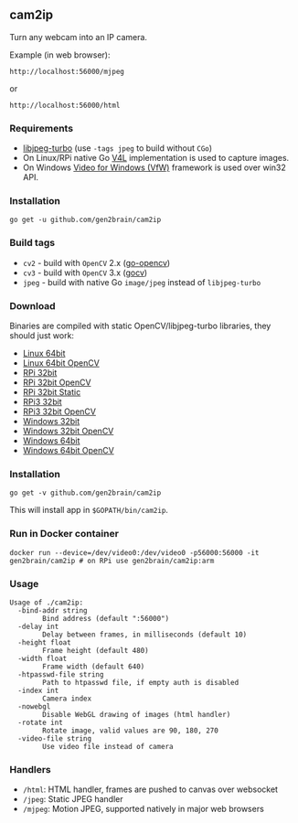 ## cam2ip

Turn any webcam into an IP camera.

Example (in web browser):

    http://localhost:56000/mjpeg
or

    http://localhost:56000/html

### Requirements

* [libjpeg-turbo](https://www.libjpeg-turbo.org/) (use `-tags jpeg` to build without `CGo`)
* On Linux/RPi native Go [V4L](https://github.com/korandiz/v4l) implementation is used to capture images.
* On Windows [Video for Windows (VfW)](https://en.wikipedia.org/wiki/Video_for_Windows) framework is used over win32 API.

### Installation

    go get -u github.com/gen2brain/cam2ip

### Build tags

* `cv2` - build with `OpenCV` 2.x ([go-opencv](https://github.com/lazywei/go-opencv))
* `cv3` - build with `OpenCV` 3.x ([gocv](https://github.com/hybridgroup/gocv))
* `jpeg` - build with native Go `image/jpeg` instead of `libjpeg-turbo`

### Download

Binaries are compiled with static OpenCV/libjpeg-turbo libraries, they should just work:

 - [Linux 64bit](https://github.com/gen2brain/cam2ip/releases/download/1.5/cam2ip-1.5-64bit.tar.gz)
 - [Linux 64bit OpenCV](https://github.com/gen2brain/cam2ip/releases/download/1.5/cam2ip-1.5-64bit-cv2.tar.gz)
 - [RPi 32bit](https://github.com/gen2brain/cam2ip/releases/download/1.5/cam2ip-1.5-RPi.tar.gz)
 - [RPi 32bit OpenCV](https://github.com/gen2brain/cam2ip/releases/download/1.5/cam2ip-1.5-RPi-cv2.tar.gz)
 - [RPi 32bit Static](https://github.com/gen2brain/cam2ip/releases/download/1.5/cam2ip-1.5-RPi-nocgo.tar.gz)
 - [RPi3 32bit](https://github.com/gen2brain/cam2ip/releases/download/1.5/cam2ip-1.5-RPi3.tar.gz)
 - [RPi3 32bit OpenCV](https://github.com/gen2brain/cam2ip/releases/download/1.5/cam2ip-1.5-RPi3-cv2.tar.gz)
 - [Windows 32bit](https://github.com/gen2brain/cam2ip/releases/download/1.5/cam2ip-1.5-32bit.zip)
 - [Windows 32bit OpenCV](https://github.com/gen2brain/cam2ip/releases/download/1.5/cam2ip-1.5-32bit-cv2.zip)
 - [Windows 64bit](https://github.com/gen2brain/cam2ip/releases/download/1.5/cam2ip-1.5-64bit.zip)
 - [Windows 64bit OpenCV](https://github.com/gen2brain/cam2ip/releases/download/1.5/cam2ip-1.5-64bit-cv2.zip)


### Installation

    go get -v github.com/gen2brain/cam2ip

This will install app in `$GOPATH/bin/cam2ip`.

### Run in Docker container

    docker run --device=/dev/video0:/dev/video0 -p56000:56000 -it gen2brain/cam2ip # on RPi use gen2brain/cam2ip:arm

### Usage

```
Usage of ./cam2ip:
  -bind-addr string
        Bind address (default ":56000")
  -delay int
        Delay between frames, in milliseconds (default 10)
  -height float
        Frame height (default 480)
  -width float
        Frame width (default 640)
  -htpasswd-file string
        Path to htpasswd file, if empty auth is disabled
  -index int
        Camera index
  -nowebgl
        Disable WebGL drawing of images (html handler)
  -rotate int
    	Rotate image, valid values are 90, 180, 270
  -video-file string
    	Use video file instead of camera
```

### Handlers

  * `/html`: HTML handler, frames are pushed to canvas over websocket
  * `/jpeg`: Static JPEG handler
  * `/mjpeg`: Motion JPEG, supported natively in major web browsers
